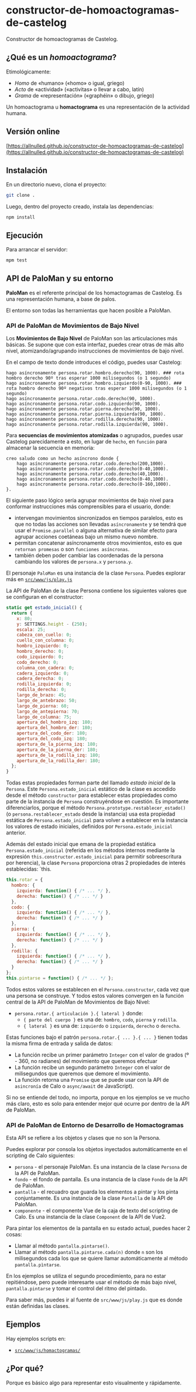 # constructor-de-homoactogramas-de-castelog

Constructor de homoactogramas de Castelog.

## ¿Qué es un *homoactograma*?

Etimológicamente:
  - *Homo* de «humano» («homo» o igual, griego)
  - *Acto* de «actividad» («activitas» o llevar a cabo, latín)
  - *Grama* de «representación» («graphéin» o dibujo, griego)

Un homoactograma u **homactograma** es una representación de la actividad humana.

## Versión online

[https://allnulled.github.io/constructor-de-homoactogramas-de-castelog](https://allnulled.github.io/constructor-de-homoactogramas-de-castelog)

## Instalación

En un directorio nuevo, clona el proyecto:

```sh
git clone .
```

Luego, dentro del proyecto creado, instala las dependencias:

```
npm install
```

## Ejecución

Para arrancar el servidor:

```sh
mpm test
```

## API de PaloMan y su entorno

**PaloMan** es el referente principal de los homactogramas de Castelog. Es una representación humana, a base de palos.

El entorno son todas las herramientas que hacen posible a PaloMan.

### API de PaloMan de Movimientos de Bajo Nivel

Los **Movimientos de Bajo Nivel** de PaloMan son las articulaciones más básicas. Se supone que con esta interfaz, puedes crear otras de más alto nivel, atomizando/agrupando instrucciones de movimientos de bajo nivel.

En el campo de texto donde introduces el código, puedes usar Castelog:

```calo
hago asíncronamente persona.rotar.hombro.derecho(90, 1000). ### rota hombro derecho 90º tras esperar 1000 milisegundos (o 1 segundo)
hago asíncronamente persona.rotar.hombro.izquierdo(0-90, 1000). ### rota hombro derecho 90º negativos tras esperar 1000 milisegundos (o 1 segundo)
hago asíncronamente persona.rotar.codo.derecho(90, 1000).
hago asíncronamente persona.rotar.codo.izquierdo(90, 1000).
hago asíncronamente persona.rotar.pierna.derecha(90, 1000).
hago asíncronamente persona.rotar.pierna.izquierda(90, 1000).
hago asíncronamente persona.rotar.rodilla.derecha(90, 1000).
hago asíncronamente persona.rotar.rodilla.izquierda(90, 1000).
```

Para **secuencias de movimientos atomizadas** o agrupados, puedes usar Castelog parecidamente a esto, en lugar de `hecho`, en `función` para almacenar la secuencia en memoria:

```calo
creo saludo como un hecho asíncrono donde {
    hago asíncronamente persona.rotar.codo.derecho(200,1000).
    hago asíncronamente persona.rotar.codo.derecho(0-40,1000).
    hago asíncronamente persona.rotar.codo.derecho(40,1000).
    hago asíncronamente persona.rotar.codo.derecho(0-40,1000).
    hago asíncronamente persona.rotar.codo.derecho(0-160,1000).
}.
```

El siguiente paso lógico sería agrupar movimientos de bajo nivel para conformar instrucciones más comprensibles para el usuario, donde:
 - intervengan movimientos sincronizados en tiempos paralelos, esto es que no todas las acciones son llevadas `asíncronamente` y se tendrá que usar el `Promise.parallel` o alguna alternativa de similar efecto para agrupar acciones coetáneas bajo un mismo nuevo nombre.
 - permitan concatenar asíncronamente otros movimientos, esto es que `retornan promesas` o son `funciones asíncronas`.
 - también deben poder cambiar las coordenadas de la persona cambiando los valores de `persona.x` y `persona.y`.

El personaje `PaloMan` es una instancia de la clase `Persona`. Puedes explorar más en [`src/www/js/play.js`](https://github.com/allnulled/constructor-de-homoactogramas-de-castelog/blob/main/src/www/js/play.js)

La API de PaloMan de la clase Persona contiene los siguientes valores que se configuran en el constructor:

```js
static get estado_inicial() {
  return {
    x: 80;
    y: SETTINGS.height - (250);
    escala: 25;
    cabeza_con_cuello: 0;
    cuello_con_columna: 0;
    hombro_izquierdo: 0;
    hombro_derecho: 0;
    codo_izquierdo: 0;
    codo_derecho: 0;
    columna_con_cadera: 0;
    cadera_izquierda: 0;
    cadera_derecha: 0;
    rodilla_izquierda: 0;
    rodilla_derecha: 0;
    largo_de_brazo: 45;
    largo_de_antebrazo: 50;
    largo_de_pierna: 60;
    largo_de_antepierna: 70;
    largo_de_columna: 75;
    apertura_del_hombro_izq: 180;
    apertura_del_hombro_der: 180;
    apertura_del_codo_der: 180;
    apertura_del_codo_izq: 180;
    apertura_de_la_pierna_izq: 180;
    apertura_de_la_pierna_der: 180;
    apertura_de_la_rodilla_izq: 180;
    apertura_de_la_rodilla_der: 180;
  };
}
```

Todas estas propiedades forman parte del llamado *estado inicial* de la `Persona`. Este `Persona.estado_inicial` estático de la clase es accedido desde el método `constructor` para establecer estas propiedades como parte de la instancia de `Persona` construyéndose en cuestión. Es importante diferenciarlos, porque el método `Persona.prototype.restablecer_estado()` (o `persona.restablecer_estado` desde la instancia) usa esta propiedad estática de `Persona.estado_inicial` para volver a establecer en la instancia los valores de estado iniciales, definidos por `Persona.estado_inicial` anterior.

Además del estado inicial que emana de la propiedad estática `Persona.estado_inicial` (referida en los métodos internos mediante la expresión `this.constructor.estado_inicial` para permitir sobreescritura por herencia), la clase `Persona` proporciona otras 2 propiedades de interés establecidas: `this.

```js
this.rotar = {
  hombro: {
    izquierda: function() { /* ... */ },
    derecha: function() { /* ... */ }
  },
  codo: {
    izquierda: function() { /* ... */ },
    derecha: function() { /* ... */ }
  },
  pierna: {
    izquierda: function() { /* ... */ },
    derecha: function() { /* ... */ }
  },
  rodilla: {
    izquierda: function() { /* ... */ },
    derecha: function() { /* ... */ }
  }
};
this.pintarse = function() { /* ... */ };
```

Todos estos valores se establecen en el `Persona.constructor`, cada vez que una persona se construye. Y todos estos valores convergen en la función central de la API de PaloMan de Movimientos de Bajo Nivel:

 - `persona.rotar.{ articulación }.{ lateral }` donde:
   - `{ parte del cuerpo }` es una de: `hombro`, `codo`, `pierna` y `rodilla`.
   - `{ lateral }` es una de: `izquierdo` o `izquierda`, `derecho` o `derecha`.

Estas funciones bajo el patrón `persona.rotar.{ ... }.{ ... }` tienen todas la misma firma de entrada y salida de datos:

 - La función recibe un primer parámetro `Integer` con el valor de grados (º - 360, no radianes) del movimiento que queremos efectuar
 - La función recibe un segundo parámetro `Integer` con el valor de milisegundos que queremos que demore el movimiento.
 - La función retorna una `Promise` que se puede usar con la API de `asincronía` de Calo o `async/await` de JavaScript).

Si no se entiende del todo, no importa, porque en los ejemplos se ve mucho más claro, esto es solo para entender mejor qué ocurre por dentro de la API de PaloMan.

### API de PaloMan de Entorno de Desarrollo de Homactogramas

Esta API se refiere a los objetos y clases que no son la Persona.

Puedes explorar por consola los objetos inyectados automáticamente en el scripting de Calo siguientes:
  - `persona` - el personaje PaloMan. Es una instancia de la clase `Persona` de la API de PaloMan.
  - `fondo` - el fondo de pantalla. Es una instancia de la clase `Fondo` de la API de PaloMan.
  - `pantalla` - el recuadro que guarda los elementos a pintar y los pinta conjuntamente. Es una instancia de la clase `Pantalla` de la API de PaloMan.
  - `componente` - el componente Vue de la caja de texto del scripting de Calo. Es una instancia de la clase `Component` de la API de Vue2.

Para pintar los elementos de la pantalla en su estado actual, puedes hacer 2 cosas:
  - Llamar al método `pantalla.pintarse()`.
  - Llamar al método `pantalla.pintarse.cada(n)` donde `n` son los milisegundos cada los que se quiere llamar automáticamente al método `pantalla.pìntarse`.

En los ejemplos se utiliza el segundo procedimiento, para no estar repitiéndose, pero puede interesarte usar el método de más bajo nivel, `pantalla.pintarse` y tomar el control del ritmo del pintado.

Para saber más, puedes ir al fuente de `src/www/js/play.js` que es donde están definidas las clases.

## Ejemplos

Hay ejemplos scripts en:

  - [`src/www/js/homactogramas/`](https://github.com/allnulled/constructor-de-homoactogramas-de-castelog/tree/main/src/www/js/homactogramas/)

## ¿Por qué?

Porque es básico algo para representar esto visualmente y rápidamente.
